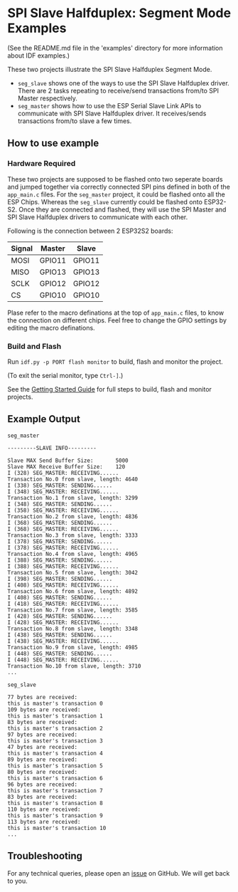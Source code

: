 # SPI Slave Halfduplex: Segment Mode Examples

(See the README.md file in the 'examples' directory for more information about IDF examples.)

These two projects illustrate the SPI Slave Halfduplex Segment Mode.
* ``seg_slave`` shows one of the ways to use the SPI Slave Halfduplex driver. There are 2 tasks repeating to receive/send transactions from/to SPI Master respectively.
* ``seg_master`` shows how to use the ESP Serial Slave Link APIs to communicate with SPI Slave Halfduplex driver. It receives/sends transactions from/to slave a few times.

## How to use example

### Hardware Required

These two projects are supposed to be flashed onto two seperate boards and jumped together via correctly connected SPI pins defined in both of the ``app_main.c`` files. For the ``seg_master`` project, it could be flashed onto all the ESP Chips. Whereas the ``seg_slave`` currently could be flashed onto ESP32-S2. Once they are connected and flashed, they will use the SPI Master and SPI Slave Halfduplex drivers to communicate with each other.

Following is the connection between 2 ESP32S2 boards:

| Signal    | Master | Slave  |
|-----------|--------|--------|
| MOSI      | GPIO11 | GPIO11 |
| MISO      | GPIO13 | GPIO13 |
| SCLK      | GPIO12 | GPIO12 |
| CS        | GPIO10 | GPIO10 |

Plase refer to the macro definations at the top of ``app_main.c`` files, to know the connection on different chips.
Feel free to change the GPIO settings by editing the macro definations.

### Build and Flash

Run `idf.py -p PORT flash monitor` to build, flash and monitor the project.

(To exit the serial monitor, type ``Ctrl-]``.)

See the [Getting Started Guide](https://docs.espressif.com/projects/esp-idf/en/latest/get-started/index.html) for full steps to build, flash and monitor projects.

## Example Output

``seg_master``
```
---------SLAVE INFO---------

Slave MAX Send Buffer Size:       5000
Slave MAX Receive Buffer Size:    120
I (328) SEG_MASTER: RECEIVING......
Transaction No.0 from slave, length: 4640
I (338) SEG_MASTER: SENDING......
I (348) SEG_MASTER: RECEIVING......
Transaction No.1 from slave, length: 3299
I (348) SEG_MASTER: SENDING......
I (358) SEG_MASTER: RECEIVING......
Transaction No.2 from slave, length: 4836
I (368) SEG_MASTER: SENDING......
I (368) SEG_MASTER: RECEIVING......
Transaction No.3 from slave, length: 3333
I (378) SEG_MASTER: SENDING......
I (378) SEG_MASTER: RECEIVING......
Transaction No.4 from slave, length: 4965
I (388) SEG_MASTER: SENDING......
I (388) SEG_MASTER: RECEIVING......
Transaction No.5 from slave, length: 3042
I (398) SEG_MASTER: SENDING......
I (408) SEG_MASTER: RECEIVING......
Transaction No.6 from slave, length: 4892
I (408) SEG_MASTER: SENDING......
I (418) SEG_MASTER: RECEIVING......
Transaction No.7 from slave, length: 3585
I (428) SEG_MASTER: SENDING......
I (428) SEG_MASTER: RECEIVING......
Transaction No.8 from slave, length: 3348
I (438) SEG_MASTER: SENDING......
I (438) SEG_MASTER: RECEIVING......
Transaction No.9 from slave, length: 4985
I (448) SEG_MASTER: SENDING......
I (448) SEG_MASTER: RECEIVING......
Transaction No.10 from slave, length: 3710
...
```

``seg_slave``
```
77 bytes are received:
this is master's transaction 0
109 bytes are received:
this is master's transaction 1
83 bytes are received:
this is master's transaction 2
97 bytes are received:
this is master's transaction 3
47 bytes are received:
this is master's transaction 4
89 bytes are received:
this is master's transaction 5
80 bytes are received:
this is master's transaction 6
96 bytes are received:
this is master's transaction 7
83 bytes are received:
this is master's transaction 8
110 bytes are received:
this is master's transaction 9
113 bytes are received:
this is master's transaction 10
...
```

## Troubleshooting

For any technical queries, please open an [issue](https://github.com/espressif/esp-idf/issues) on GitHub. We will get back to you.
